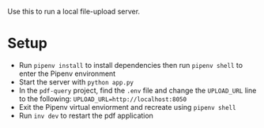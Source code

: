 Use this to run a local file-upload server.

# Setup

- Run `pipenv install` to install dependencies then run `pipenv shell` to enter the Pipenv environment
- Start the server with `python app.py`
- In the `pdf-query` project, find the `.env` file and change the `UPLOAD_URL` line to the following: `UPLOAD_URL=http://localhost:8050`
- Exit the Pipenv virtual enviorment and recreate using `pipenv shell`
- Run `inv dev` to restart the pdf application
